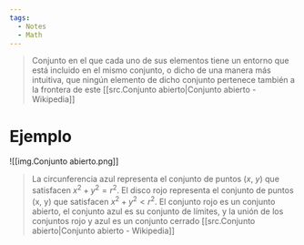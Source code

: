 ```yaml
---
tags:
  - Notes
  - Math
---
```

>Conjunto en el que cada uno de sus elementos tiene un entorno que está incluido en el mismo conjunto, o dicho de una manera más intuitiva, que ningún elemento de dicho conjunto pertenece también a la frontera de este
>[[src.Conjunto abierto|Conjunto abierto - Wikipedia]]

# Ejemplo
![[img.Conjunto abierto.png]]

>La circunferencia azul representa el conjunto de puntos (_x_, _y_) que satisfacen $x^2 + y^2 = r^2$. El disco rojo representa el conjunto de puntos (x, y) que satisfacen $x^2 + y^2 < r^2$. El conjunto rojo es un conjunto abierto, el conjunto azul es su conjunto de límites, y la unión de los conjuntos rojo y azul es un conjunto cerrado
>[[src.Conjunto abierto|Conjunto abierto - Wikipedia]]

